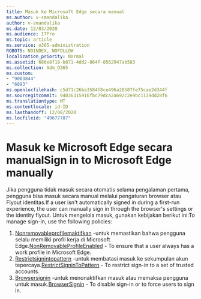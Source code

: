 ```yaml
---
title: Masuk ke Microsoft Edge secara manual
ms.author: v-smandalika
author: v-smandalika
ms.date: 12/03/2020
ms.audience: ITPro
ms.topic: article
ms.service: o365-administration
ROBOTS: NOINDEX, NOFOLLOW
localization_priority: Normal
ms.assetid: 686e8f18-b871-4dd2-864f-8562947ab583
ms.collection: Adm_O365
ms.custom:
- "9003844"
- "6893"
ms.openlocfilehash: c5d71c26ba3584f8ce496a28587fe75cae2d344f
ms.sourcegitcommit: 94036315916fbc79dca2a692c2e9bc1139dd28f6
ms.translationtype: MT
ms.contentlocale: id-ID
ms.lasthandoff: 12/08/2020
ms.locfileid: "49677787"
---
```

# <a name="sign-in-to-microsoft-edge-manually"></a><span data-ttu-id="cf718-102">Masuk ke Microsoft Edge secara manual</span><span class="sxs-lookup"><span data-stu-id="cf718-102">Sign in to Microsoft Edge manually</span></span>

<span data-ttu-id="cf718-103">Jika pengguna tidak masuk secara otomatis selama pengalaman pertama, pengguna bisa masuk secara manual melalui pengaturan browser atau Flyout identitas.</span><span class="sxs-lookup"><span data-stu-id="cf718-103">If a user isn't automatically signed in during a first-run experience, the user can manually sign in through the browser's settings or the identity flyout.</span></span> <span data-ttu-id="cf718-104">Untuk mengelola masuk, gunakan kebijakan berikut ini:</span><span class="sxs-lookup"><span data-stu-id="cf718-104">To manage sign-in, use the following policies:</span></span>

1. <span data-ttu-id="cf718-105">[Nonremovableprofilemaktifkan](https://docs.microsoft.com/deployedge/microsoft-edge-policies#nonremovableprofileenabled) -untuk memastikan bahwa pengguna selalu memiliki profil kerja di Microsoft Edge.</span><span class="sxs-lookup"><span data-stu-id="cf718-105">[NonRemovableProfileEnabled](https://docs.microsoft.com/deployedge/microsoft-edge-policies#nonremovableprofileenabled) - To ensure that a user always has a work profile in Microsoft Edge.</span></span>
2. <span data-ttu-id="cf718-106">[Restrictsignintopattern](https://docs.microsoft.com/deployedge/microsoft-edge-policies#restrictsignintopattern) -untuk membatasi masuk ke sekumpulan akun tepercaya.</span><span class="sxs-lookup"><span data-stu-id="cf718-106">[RestrictSigninToPattern](https://docs.microsoft.com/deployedge/microsoft-edge-policies#restrictsignintopattern) - To restrict sign-in to a set of trusted accounts.</span></span>
3. <span data-ttu-id="cf718-107">[Browsersignin](https://docs.microsoft.com/deployedge/microsoft-edge-policies#browsersignin) -untuk menonaktifkan masuk atau memaksa pengguna untuk masuk.</span><span class="sxs-lookup"><span data-stu-id="cf718-107">[BrowserSignin](https://docs.microsoft.com/deployedge/microsoft-edge-policies#browsersignin) - To disable sign-in or to force users to sign in.</span></span>

